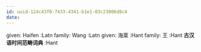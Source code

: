 ```yaml
---
id: uuid-124c43f0-7433-4341-b1e1-03c23006d8c4
date: 
---
```


given: Haifen :Latn
family: Wang  :Latn
given: 海棻 :Hant
family: 王 :Hant
**古汉语时间范畴词典** :Hant